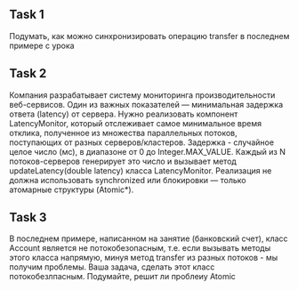 Task 1
--
Подумать, как можно синхронизировать операцию transfer в последнем примере с урока

Task 2
--
Компания разрабатывает систему мониторинга производительности веб-сервисов. 
Один из важных показателей — минимальная задержка ответа (latency) от сервера. 
Нужно реализовать компонент LatencyMonitor, который отслеживает самое минимальное время отклика, 
полученное из множества параллельных потоков, поступающих от разных серверов/кластеров. 
Задержка - случайное целое число (мс), в диапазоне от 0 до Integer.MAX_VALUE. 
Каждый из N потоков-серверов генерирует это число и вызывает метод updateLatency(double latency) класса LatencyMonitor. 
Реализация не должна использовать synchronized или блокировки — только атомарные структуры (Atomic*).

Task 3
--
В последнем примере, написанном на занятие (банковский счет), класс Account является не потокобезопасным, 
т.е. если вызывать методы этого класса напрямую, минуя метод transfer из разных потоков - мы получим проблемы. 
Ваша задача, сделать этот класс потокобезлпасным. Подумайте, решит ли проблеиу Atomic